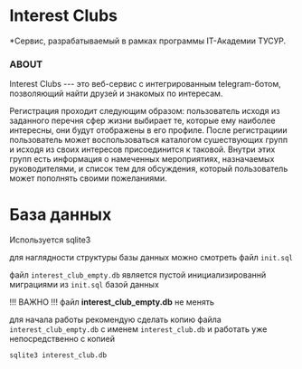 # Interest Clubs
*Сервис, разрабатываемый в рамках программы IT-Академии ТУСУР.
### ABOUT
Interest Clubs --- это веб-сервис с интегрированным telegram-ботом, позволяющий найти друзей и знакомых по интересам.

Регистрация проходит следующим образом:  пользователь исходя из заданного перечня сфер жизни выбирает те, которые ему наиболее интересны, они будут отображены в его профиле. После регистрациии пользователь может воспользоваться каталогом сушествующих групп и исходя из своих интересов присоединится к таковой. Внутри этих групп есть информация о намеченных мероприятиях, назначаемых руководителями, и список тем для обсуждения, который пользователь может пополнять своими пожеланиями.


# База данных
Используется sqlite3

для наглядности структуры базы данных можно смотреть файл `init.sql`

файл `interest_club_empty.db` является пустой инициализированнй миграциями из `init.sql` базой данных

!!! ВАЖНО !!! файл **interest_club_empty.db** не менять

для начала работы рекомендую сделать копию файла `interest_club_empty.db` с именем `interest_club.db` и работать уже непосредственно с копией
```
sqlite3 interest_club.db
```
